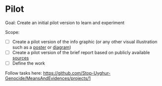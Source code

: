 # Pilot

Goal: Create an initial pilot version to learn and experiment

Scope:

- [ ] Create a pilot version of the info graphic (or any other visual illustration such as a [poster](MeansAndEvidencesPoster.pdf) or [diagram](MeansAndEvidencesDiagram.pdf))
- [ ] Create a pilot version of the brief report based on publicly available [sources](Sources.md)
- [ ] Define the work

Follow tasks here: https://github.com/Stop-Uyghur-Genocide/MeansAndEvidences/projects/1

